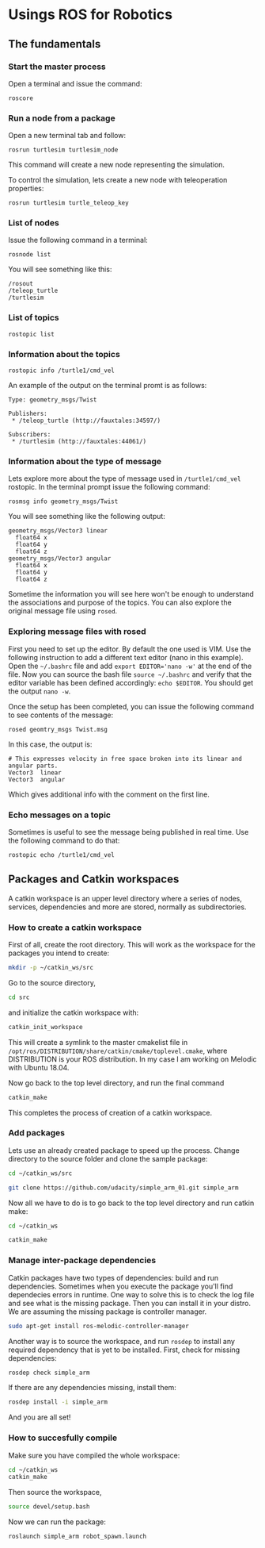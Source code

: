 # Usings ROS for Robotics

## The fundamentals

### Start the master process
Open a terminal and issue the command:

```
roscore
```

### Run a node from a package
Open a new terminal tab and follow:

```
rosrun turtlesim turtlesim_node
```
This command will create a new node representing the simulation.

To control the simulation, lets create a new node with teleoperation properties:

```
rosrun turtlesim turtle_teleop_key
```

### List of nodes
Issue the following command in a terminal:

```
rosnode list
```

You will see something like this:
```
/rosout
/teleop_turtle
/turtlesim
```

### List of topics

```
rostopic list
```

### Information about the topics

```
rostopic info /turtle1/cmd_vel
```

An example of the output on the terminal promt is as follows:

```
Type: geometry_msgs/Twist

Publishers:
 * /teleop_turtle (http://fauxtales:34597/)

Subscribers:
 * /turtlesim (http://fauxtales:44061/)
```

### Information about the type of message

Lets explore more about the type of message used in `/turtle1/cmd_vel` rostopic. In the terminal prompt issue the following command:
```
rosmsg info geometry_msgs/Twist
```

You will see something like the following output:
```
geometry_msgs/Vector3 linear
  float64 x
  float64 y
  float64 z
geometry_msgs/Vector3 angular
  float64 x
  float64 y
  float64 z
```

Sometime the information you will see here won't be enough to understand the associations and purpose of the topics. You can also explore the original
message file using `rosed`.

### Exploring message files with rosed

First you need to set up the editor. By default the one used is VIM. Use the following instruction to add a different text editor (nano in this example). Open 
the `~/.bashrc` file and add `export EDITOR='nano -w'` at the end of the file. Now you can source the bash file `source ~/.bashrc` and verify that the editor variable has been defined accordingly: `echo $EDITOR`. You should get the output `nano -w`.

Once the setup has been completed, you can issue the following command to see contents of the message:

```
rosed geomtry_msgs Twist.msg
```

In this case, the output is:
```
# This expresses velocity in free space broken into its linear and angular parts.
Vector3  linear
Vector3  angular
```
 Which gives additional info with the comment on the first line.


### Echo messages on a topic

Sometimes is useful to see the message being published in real time. Use the following command to do that:

```
rostopic echo /turtle1/cmd_vel
```

## Packages and Catkin workspaces

A catkin workspace is an upper level directory where a series of nodes, services, dependencies and more are stored, normally as subdirectories.

### How to create a catkin workspace
First of all, create the root directory. This will work as the workspace for the packages you intend to create:

```bash
mkdir -p ~/catkin_ws/src
```

Go to the source directory,
```bash
cd src
```

and initialize the catkin workspace with:
```bash
catkin_init_workspace
```

This will create a symlink to the master cmakelist file in `/opt/ros/DISTRIBUTION/share/catkin/cmake/toplevel.cmake`, where DISTRIBUTION is your ROS distribution. In my case I am working on Melodic with Ubuntu 18.04.

Now go back to the top level directory, and run the final command

```bash
catkin_make
```

This completes the process of creation of a catkin workspace. 

### Add packages

Lets use an already created package to speed up the process.
Change directory to the source folder and clone the sample package:
```bash
cd ~/catkin_ws/src

git clone https://github.com/udacity/simple_arm_01.git simple_arm
```

Now all we have to do is to go back to the top level directory and run catkin make:

```bash
cd ~/catkin_ws

catkin_make
```

### Manage inter-package dependencies

Catkin packages have two types of dependencies: build and run dependencies. Sometimes when you execute the package you'll find dependecies errors in runtime. One way to solve this is to check the log file and see what is the missing package. Then you can install it in your distro. We are assuming the missing package is controller manager.

```bash
sudo apt-get install ros-melodic-controller-manager
```

Another way is to source the workspace, and run `rosdep` to install any required dependency that is yet to be installed. First, check for missing dependencies:

```bash
rosdep check simple_arm
```

If there are any dependencies missing, install them:

```bash
rosdep install -i simple_arm
```

And you are all set!

### How to succesfully compile

Make sure you have compiled the whole workspace:

 ```bash
cd ~/catkin_ws
catkin_make
```

Then source the workspace,

```bash
source devel/setup.bash
```

Now we can run the package:

```bash
roslaunch simple_arm robot_spawn.launch
```



